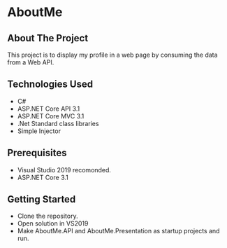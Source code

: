 # AboutMe

<!-- ABOUT THE PROJECT -->
## About The Project

This project is to display my profile in a web page by consuming the data from a Web API.

## Technologies Used

* C#
* ASP.NET Core API 3.1
* ASP.NET Core MVC 3.1
* .Net Standard class libraries
* Simple Injector


<!-- GETTING STARTED -->
## Prerequisites

* Visual Studio 2019 recomonded.
* ASP.NET Core 3.1

## Getting Started

* Clone the repository.
* Open solution in VS2019
* Make AboutMe.API and AboutMe.Presentation as startup projects and run.
